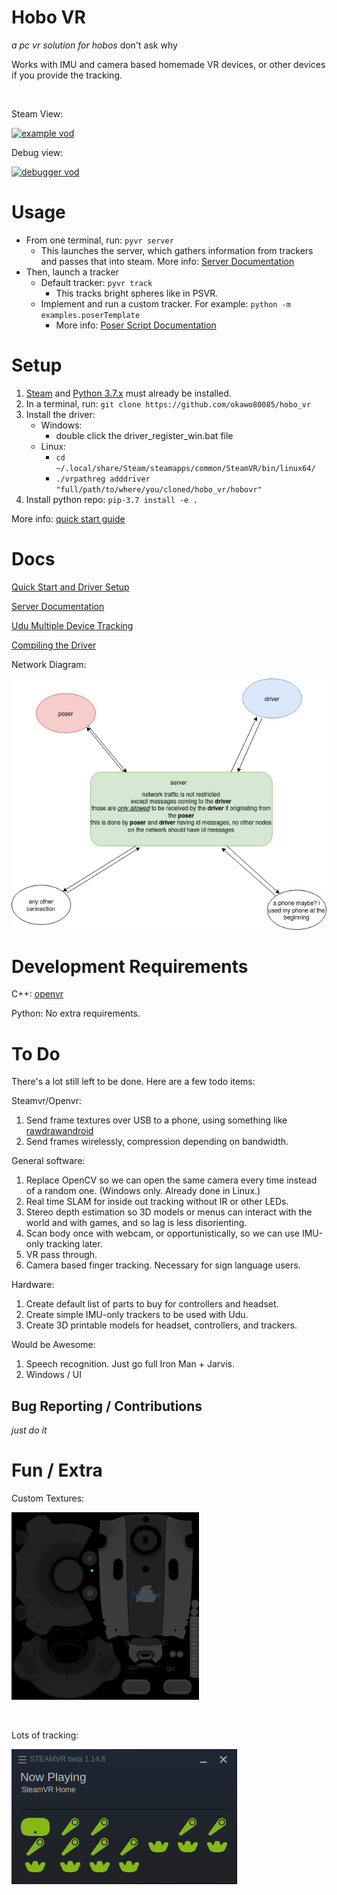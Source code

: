# Hobo VR

*a pc vr solution for hobos* don't ask why

Works with IMU and camera based homemade VR devices, 
or other devices if you provide the tracking.

&nbsp;

Steam View:

[![example vod](https://img.youtube.com/vi/oHYMvZv_iw0/0.jpg)](https://www.youtube.com/watch?v=oHYMvZv_iw0)

Debug view:

[![debugger vod](https://img.youtube.com/vi/5WzN1XDXqbw/0.jpg)](https://www.youtube.com/watch?v=5WzN1XDXqbw)

# Usage

 * From one terminal, run: `pyvr server`
     * This launches the server, which gathers information from trackers and passes that into steam. More info: [Server Documentation](https://github.com/okawo80085/hobo_vr/wiki/server)
 * Then, launch a tracker
     * Default tracker: `pyvr track`
         * This tracks bright spheres like in PSVR.
     * Implement and run a custom tracker. For example: `python -m examples.poserTemplate`
         * More info: [Poser Script Documentation](https://github.com/okawo80085/hobo_vr/wiki/poser-script)

# Setup

1. [Steam](https://store.steampowered.com/about/) and [Python 3.7.x](https://www.python.org/downloads/release/python-378/) must already be installed.
2. In a terminal, run: `git clone https://github.com/okawo80085/hobo_vr`
3. Install the driver:
    * Windows:
        * double click the driver_register_win.bat file
    * Linux:
        * `cd ~/.local/share/Steam/steamapps/common/SteamVR/bin/linux64/`
        * `./vrpathreg adddriver "full/path/to/where/you/cloned/hobo_vr/hobovr"`
4. Install python repo: `pip-3.7 install -e .`

More info: [quick start guide](https://github.com/okawo80085/hobo_vr/wiki/quick-start-guide#initial-setup)

# Docs
[Quick Start and Driver Setup](https://github.com/okawo80085/hobo_vr/wiki/quick-start-guide)

[Server Documentation](https://github.com/okawo80085/hobo_vr/wiki/server)

[Udu Multiple Device Tracking](https://github.com/okawo80085/hobo_vr/wiki/udu)

[Compiling the Driver](driver/src/README.md)

Network Diagram:

![network_diagram](images/network_diagram.jpg)

# Development Requirements

C++: [openvr](https://github.com/ValveSoftware/openvr)

Python: No extra requirements.

# To Do

There's a lot still left to be done. Here are a few todo items:

Steamvr/Openvr:

1. Send frame textures over USB to a phone, using something like [rawdrawandroid](https://github.com/cnlohr/rawdrawandroid)
2. Send frames wirelessly, compression depending on bandwidth.

General software:

1. Replace OpenCV so we can open the same camera every time instead of a random one. (Windows only. Already done in Linux.)
2. Real time SLAM for inside out tracking without IR or other LEDs.
3. Stereo depth estimation so 3D models or menus can interact with the world and with games, and so lag is less disorienting.
4. Scan body once with webcam, or opportunistically, so we can use IMU-only tracking later.
5. VR pass through.
6. Camera based finger tracking. Necessary for sign language users.

Hardware:

1. Create default list of parts to buy for controllers and headset.
2. Create simple IMU-only trackers to be used with Udu.
3. Create 3D printable models for headset, controllers, and trackers.

Would be Awesome:

1. Speech recognition. Just go full Iron Man + Jarvis.
2. Windows / UI

## Bug Reporting / Contributions
*just do it*

# Fun / Extra

Custom Textures:

<img src="hobovr/resources/rendermodels/hobovr_controller_mc0/onepointfive_texture.png" width="300" height="300" />

&nbsp;

Lots of tracking:

![1 Headset. 8 Controllers. 7 Trackers.](images/cursed_devices.png)
